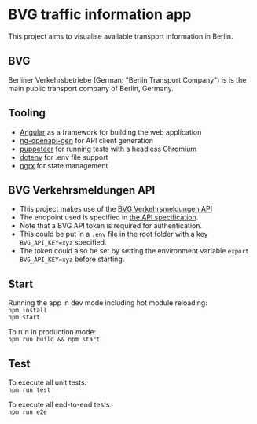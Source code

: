 # BVG traffic information app
This project aims to visualise available transport information in Berlin.

## BVG
Berliner Verkehrsbetriebe (German: "Berlin Transport Company") is is the main public transport company of Berlin, Germany.

## Tooling
- [Angular](https://github.com/angular/angular) as a framework for building the web application
- [ng-openapi-gen](https://github.com/cyclosproject/ng-openapi-gen) for API client generation
- [puppeteer](https://github.com/puppeteer/puppeteer) for running tests with a headless Chromium
- [dotenv](https://github.com/motdotla/dotenv) for .env file support
- [ngrx](https://github.com/ngrx/platform) for state management

## BVG Verkehrsmeldungen API
- This project makes use of the [BVG Verkehrsmeldungen API](https://www.bvg.de/de/Fahrinfo/Verkehrsmeldungen)
- The endpoint used is specified in [the API specification](./api/spec.yaml).
- Note that a BVG API token is required for authentication. 
- This could be put in a `.env` file in the root folder with a key `BVG_API_KEY=xyz` specified.
- The token could also be set by setting the environment variable `export BVG_API_KEY=xyz` before starting.

## Start
Running the app in dev mode including hot module reloading:  
`npm install`  
`npm start`

To run in production mode:  
`npm run build && npm start`

## Test
To execute all unit tests:  
`npm run test`

To execute all end-to-end tests:  
`npm run e2e`
